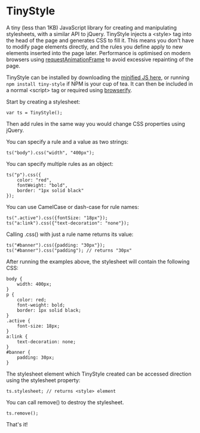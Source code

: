 TinyStyle
==========

A tiny (less than 1KB) JavaScript library for creating and manipulating stylesheets, with a similar API to jQuery. TinyStyle injects a &lt;style&gt; tag into the head of the page and generates CSS to fill it. This means you don't have to modify page elements directly, and the rules you define apply to new elements inserted into the page later. Performance is optimised on modern browsers using [requestAnimationFrame](https://developer.mozilla.org/en/docs/Web/API/window.requestAnimationFrame) to avoid excessive repainting of the page.

TinyStyle can be installed by downloading the [minified JS here](https://raw2.github.com/DavidTimms/tiny-style/master/tiny-style.min.js), or running `npm install tiny-style` if NPM is your cup of tea. It can then be included in a normal &lt;script&gt; tag or required using [browserify](http://browserify.org/).

Start by creating a stylesheet:

    var ts = TinyStyle();
    
Then add rules in the same way you would change CSS properties using jQuery.

You can specify a rule and a value as two strings:

    ts("body").css("width", "400px");

You can specify multiple rules as an object:

    ts("p").css({
        color: "red",
        fontWeight: "bold",
        border: "1px solid black"
    });

You can use CamelCase or dash-case for rule names:

    ts(".active").css({fontSize: "18px"});
    ts("a:link").css({"text-decoration": "none"});

Calling .css() with just a rule name returns its value:

    ts("#banner").css({padding: "30px"});
    ts("#banner").css("padding"); // returns "30px"

After running the examples above, the stylesheet will contain the following CSS:

    body {
        width: 400px;
    }
    p {
        color: red;
        font-weight: bold;
        border: 1px solid black;
    }
    .active {
        font-size: 18px;
    }
    a:link {
        text-decoration: none;
    }
    #banner {
        padding: 30px;
    }

The stylesheet element which TinyStyle created can be accessed direction using the stylesheet property:

    ts.stylesheet; // returns <style> element

You can call remove() to destroy the stylesheet.
    
    ts.remove();

That's it!